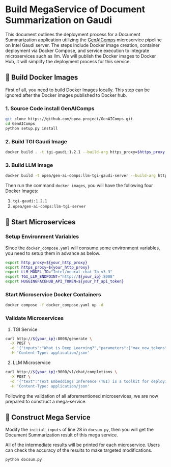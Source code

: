 # Build MegaService of Document Summarization on Gaudi

This document outlines the deployment process for a Document Summarization application utilizing the [GenAIComps](https://github.com/opea-project/GenAIComps.git) microservice pipeline on Intel Gaudi server. The steps include Docker image creation, container deployment via Docker Compose, and service execution to integrate microservices such as llm. We will publish the Docker images to Docker Hub, it will simplify the deployment process for this service.

## 🚀 Build Docker Images

First of all, you need to build Docker Images locally. This step can be ignored after the Docker images published to Docker hub.

### 1. Source Code install GenAIComps

```bash
git clone https://github.com/opea-project/GenAIComps.git
cd GenAIComps
python setup.py install
```

### 2. Build TGI Gaudi Image

```bash
docker build . -t tgi-gaudi:1.2.1 --build-arg https_proxy=$https_proxy --build-arg http_proxy=$http_proxy 
```

### 3. Build LLM Image

```bash
docker build -t opea/gen-ai-comps:llm-tgi-gaudi-server --build-arg https_proxy=$https_proxy --build-arg http_proxy=$http_proxy -f comps/llms/docsum/langchain/docker/Dockerfile .
```

Then run the command `docker images`, you will have the following four Docker Images:

1. `tgi-gaudi:1.2.1`
2. `opea/gen-ai-comps:llm-tgi-server`

## 🚀 Start Microservices

### Setup Environment Variables

Since the `docker_compose.yaml` will consume some environment variables, you need to setup them in advance as below.

```bash
export http_proxy=${your_http_proxy}
export https_proxy=${your_http_proxy}
export LLM_MODEL_ID="Intel/neural-chat-7b-v3-3"
export TGI_LLM_ENDPOINT="http://${your_ip}:8008"
export HUGGINGFACEHUB_API_TOKEN=${your_hf_api_token}
```

### Start Microservice Docker Containers

```bash
docker compose -f docker_compose.yaml up -d
```

### Validate Microservices

1. TGI Service

```bash
curl http://${your_ip}:8008/generate \
  -X POST \
  -d '{"inputs":"What is Deep Learning?","parameters":{"max_new_tokens":64, "do_sample": true}}' \
  -H 'Content-Type: application/json'
```

2. LLM Microservice

```bash
curl http://${your_ip}:9000/v1/chat/completions \
  -X POST \
  -d '{"text":"Text Embeddings Inference (TEI) is a toolkit for deploying and serving open source text embeddings and sequence classification models. TEI enables high-performance extraction for the most popular models, including FlagEmbedding, Ember, GTE and E5."}' \
  -H 'Content-Type: application/json'
```

Following the validation of all aforementioned microservices, we are now prepared to construct a mega-service.

## 🚀 Construct Mega Service

Modify the `initial_inputs` of line 28 in `docsum.py`, then you will get the Document Summarization result of this mega service.

All of the intermediate results will be printed for each microservice. Users can check the accuracy of the results to make targeted modifications.

```bash
python docsum.py
```